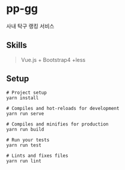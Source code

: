 # pp-gg

사내 탁구 랭킹 서비스

Skills
--
> Vue.js + Bootstrap4 +less

Setup
--
```
# Project setup
yarn install

# Compiles and hot-reloads for development
yarn run serve

# Compiles and minifies for production
yarn run build

# Run your tests
yarn run test

# Lints and fixes files
yarn run lint
```

